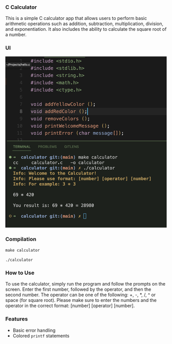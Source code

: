 ### C Calculator

This is a simple C calculator app that allows users to perform basic arithmetic operations such as addition, subtraction, multiplication, division, and exponentiation. It also includes the ability to calculate the square root of a number.

### UI
![EXAMPLE](https://github.com/garbalau-github/calculator/blob/main/EXAMPLE.png?raw=true)

### Compilation

```
make calculator
```

```
./calculator
```

### How to Use

To use the calculator, simply run the program and follow the prompts on the screen. Enter the first number, followed by the operator, and then the second number. The operator can be one of the following: +, -, *, /, ^ or space (for square root).
Please make sure to enter the numbers and the operator in the correct format: [number] [operator] [number].

### Features

- Basic error handling
- Colored `printf` statements
